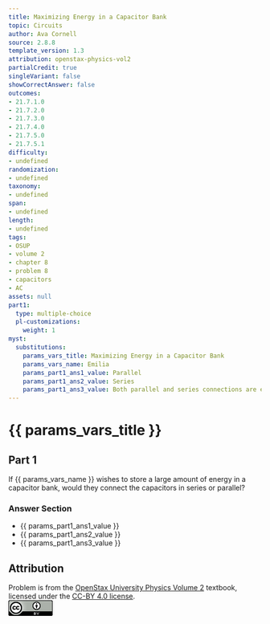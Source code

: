 ```yaml
---
title: Maximizing Energy in a Capacitor Bank
topic: Circuits
author: Ava Cornell
source: 2.8.8
template_version: 1.3
attribution: openstax-physics-vol2
partialCredit: true
singleVariant: false
showCorrectAnswer: false
outcomes:
- 21.7.1.0
- 21.7.2.0
- 21.7.3.0
- 21.7.4.0
- 21.7.5.0
- 21.7.5.1
difficulty:
- undefined
randomization:
- undefined
taxonomy:
- undefined
span:
- undefined
length:
- undefined
tags:
- OSUP
- volume 2
- chapter 8
- problem 8
- capacitors
- AC
assets: null
part1:
  type: multiple-choice
  pl-customizations:
    weight: 1
myst:
  substitutions:
    params_vars_title: Maximizing Energy in a Capacitor Bank
    params_vars_name: Emilia
    params_part1_ans1_value: Parallel
    params_part1_ans2_value: Series
    params_part1_ans3_value: Both parallel and series connections are equally effective
---
```

# {{ params_vars_title }}

## Part 1

If {{ params_vars_name }} wishes to store a large amount of energy in a capacitor bank, would they connect the capacitors in series or parallel?

### Answer Section

- {{ params_part1_ans1_value }}
- {{ params_part1_ans2_value }}
- {{ params_part1_ans3_value }}

## Attribution

Problem is from the [OpenStax University Physics Volume 2](https://openstax.org/details/books/university-physics-volume-2) textbook, licensed under the [CC-BY 4.0 license](https://creativecommons.org/licenses/by/4.0/).<br>![Image representing the Creative Commons 4.0 BY license.](https://raw.githubusercontent.com/firasm/bits/master/by.png)